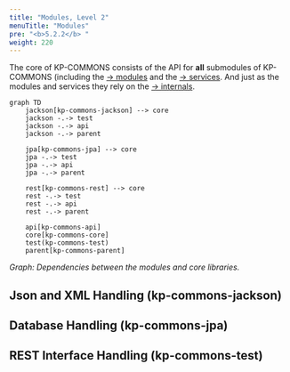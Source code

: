```yaml
---
title: "Modules, Level 2"
menuTitle: "Modules"
pre: "<b>5.2.2</b> "
weight: 220
---
```


The core of KP-COMMONS consists of the API for **all** submodules of KP-COMMONS (including the [→ modules](/05_buildingblocks/02_2_modules/) and the [→ services](/05_buildingblocks/02_3_services).
And just as the modules and services they rely on the [→ internals](/05_buildingblocks/02_4_internals).

```mermaid
graph TD
    jackson[kp-commons-jackson] --> core
    jackson -.-> test
    jackson -.-> api
    jackson -.-> parent

    jpa[kp-commons-jpa] --> core
    jpa -.-> test
    jpa -.-> api
    jpa -.-> parent

    rest[kp-commons-rest] --> core
    rest -.-> test
    rest -.-> api
    rest -.-> parent

    api[kp-commons-api]
    core[kp-commons-core]
    test(kp-commons-test)
    parent[kp-commons-parent]
```

*Graph: Dependencies between the modules and core libraries.*

## Json and XML Handling (kp-commons-jackson)

## Database Handling (kp-commons-jpa)

## REST Interface Handling (kp-commons-test)